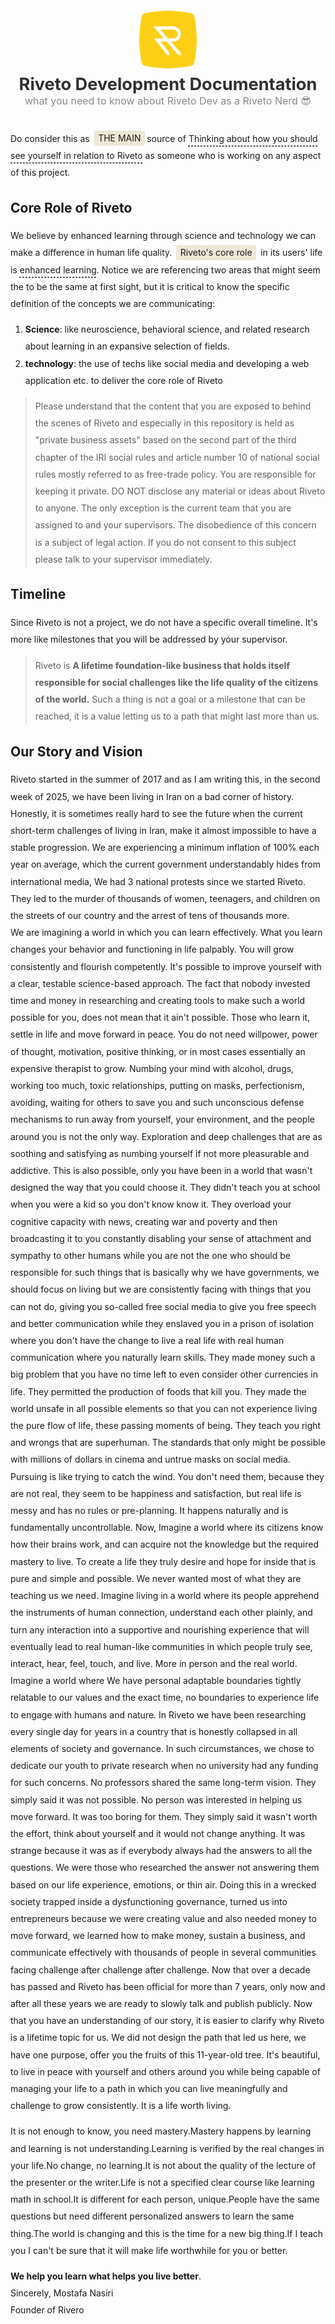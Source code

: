 <style>
    * {
        line-height: 1.7rem;
    }
    .title {
        font-size: 1.7rem; opacity: 90%; font-weight:bold;
    }
    .subtitle {
        font-size: 1rem; opacity: 50%;  
    }
    mark {
        padding: 0.2rem 0.4rem; border-radius: 0.2rem;
        background-color: rgba(168, 141, 50, 0.2);
        color:inherit; margin: 0 0.2rem; 
    }
    u {
        text-decoration: underline;
        text-underline-offset: 0.35rem;
        text-decoration-style: dashed;
    }
</style>

<div style="text-align:center; margin-bottom: 2rem;">
<img src="./assets/icons/icon.svg" style="max-width: 100px;" > 
<div class="title"> Riveto Development Documentation </div>
<span class="subtitle">  what you need to know about Riveto Dev as a Riveto Nerd 😎 </span>
</div>
<body>

Do consider this as <mark>THE MAIN</mark>source of <u>Thinking about how you should see yourself in relation to Riveto</u> as someone who is working on any aspect of this project.

## Core Role of Riveto 
We believe by enhanced learning through science and technology we can make a difference in human life quality. <mark>Riveto's core role</mark> in its users' life is <u>enhanced learning</u>. Notice we are referencing two areas that might seem the to be the same at first sight, but it is critical to know the specific definition of the concepts we are communicating:
1. **Science**: like neuroscience, behavioral science, and related research about learning in an expansive selection of fields.
2. **technology**: the use of techs like social media and developing a web application etc. to deliver the core role of Riveto

> Please understand that the content that you are exposed to behind the scenes of Riveto and especially in this repository is held as "private business assets" based on the second part of the third chapter of the IRI social rules and article number 10 of national social rules mostly referred to as free-trade policy. You are responsible for keeping it private. DO NOT disclose any material or ideas about Riveto to anyone. The only exception is the current team that you are assigned to and your supervisors. The disobedience of this concern is a subject of legal action. If you do not consent to this subject please talk to your supervisor immediately.

## Timeline
Since Riveto is not a project, we do not have a specific overall timeline. It's more like milestones that you will be addressed by your supervisor.
> Riveto is **A lifetime foundation-like business that holds itself responsible for social challenges like the life quality of the citizens of the world.** Such a thing is not a goal or a milestone that can be reached, it is a value letting us to a path that might last more than us.

## Our Story and Vision
Riveto started in the summer of 2017 and as I am writing this, in the second week of 2025, we have been living in Iran on a bad corner of history. Honestly, it is sometimes really hard to see the future when the current short-term challenges of living in Iran, make it almost impossible to have a stable progression. We are experiencing a minimum inflation of 100% each year on average, which the current government understandably hides from international media, We had 3 national protests since we started Riveto. They led to the murder of thousands of women, teenagers, and children on the streets of our country and the arrest of tens of thousands more.\
We are imagining a world in which you can learn effectively. What you learn changes your behavior and functioning in life palpably. You will grow consistently and flourish competently. It's possible to improve yourself with a clear, testable science-based approach. The fact that nobody invested time and money in researching and creating tools to make such a world possible for you, does not mean that it ain't possible. Those who learn it, settle in life and move forward in peace. You do not need willpower, power of thought, motivation, positive thinking, or in most cases essentially an expensive therapist to grow. Numbing your mind with alcohol, drugs, working too much, toxic relationships, putting on masks, perfectionism, avoiding, waiting for others to save you and such unconscious defense mechanisms to run away from yourself, your environment, and the people around you is not the only way. Exploration and deep challenges that are as soothing and satisfying as numbing yourself if not more pleasurable and addictive. This is also possible, only you have been in a world that wasn't designed the way that you could choose it. They didn't teach you at school when you were a kid so you don't know know it. They overload your cognitive capacity with news, creating war and poverty and then broadcasting it to you constantly disabling your sense of attachment and sympathy to other humans while you are not the one who should be responsible for such things that is basically why we have governments, we should focus on living but we are consistently facing with things that you can not do, giving you so-called free social media to give you free speech and better communication while they enslaved you in a prison of isolation where you don't have the change to live a real life with real human communication where you naturally learn skills. They made money such a big problem that you have no time left to even consider other currencies in life. They permitted the production of foods that kill you. They made the world unsafe in all possible elements so that you can not experience living the pure flow of life, these passing moments of being. They teach you right and wrongs that are superhuman. The standards that only might be possible with millions of dollars in cinema and untrue masks on social media. Pursuing is like trying to catch the wind. You don't need them, because they are not real, they seem to be happiness and satisfaction, but real life is messy and has no rules or pre-planning. It happens naturally and is fundamentally uncontrollable. Now, Imagine a world where its citizens know how their brains work, and can acquire not the knowledge but the required mastery to live. To create a life they truly desire and hope for inside that is pure and simple and possible. We never wanted most of what they are teaching us we need. Imagine living in a world where its people apprehend the instruments of human connection, understand each other plainly, and turn any interaction into a supportive and nourishing experience that will eventually lead to real human-like communities in which people truly see, interact, hear, feel, touch, and live. More in person and the real world.
Imagine a world where We have personal adaptable boundaries tightly relatable to our values and the exact time, no boundaries to experience life to engage with humans and nature. In Riveto we have been researching every single day for years in a country that is honestly collapsed in all elements of society and governance. In such circumstances, we chose to dedicate our youth to private research when no university had any funding for such concerns. No professors shared the same long-term vision. They simply said it was not possible. No person was interested in helping us move forward. It was too boring for them. They simply said it wasn't worth the effort, think about yourself and it would not change anything.  It was strange because it was as if everybody always had the answers to all the questions. We were those who researched the answer not answering them based on our life experience, emotions, or thin air. Doing this in a wrecked society trapped inside a dysfunctioning governance,  turned us into entrepreneurs because we were creating value and also needed money to move forward, we learned how to make money, sustain a business, and communicate effectively with thousands of people in several communities facing challenge after challenge after challenge. Now that over a decade has passed and Riveto has been official for more than 7 years, only now and after all these years we are ready to slowly talk and publish publicly. 
Now that you have an understanding of our story, it is easier to clarify why Riveto is a lifetime topic for us. We did not design the path that led us here, we have one purpose, offer you the fruits of this 11-year-old tree. It's beautiful, to live in peace with yourself and others around you while being capable of managing your life to a path in which you can live meaningfully and challenge to grow consistently. It is a life worth living. 

It is not enough to know, you need mastery.Mastery happens by learning and learning is not understanding.Learning is verified by the real changes in your life.No change, no learning.It is not about the quality of the lecture of the presenter or the writer.Life is not a specified clear course like learning math in school.It is different for each person, unique.People have the same questions but need different personalized answers to learn the same thing.The world is changing and this is the time for a new big thing.If I teach you I can't be sure that it will make life worthwhile for you or better.

**We help you learn what helps you live better**.\
Sincerely, Mostafa Nasiri\
Founder of Rivero 






